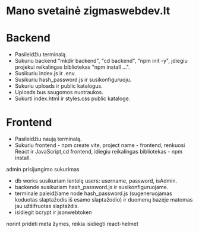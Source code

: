 # Mano svetainė zigmaswebdev.lt
# Backend
- Pasileidžiu terminalą.
- Sukuriu backend "mkdir backend", "cd backend", "npm init -y", įdiegiu projekui reikalingas bibliotekas "npm install ...".
- Susikuriu index.js ir .env.
- Susikuriu hash_password.js ir susikonfiguruoju.
- Sukuriu uploads ir public katalogus.
- Uploads bus saugomos nuotraukos.
- Sukurti index.html ir styles.css public kataloge.

# Frontend
- Pasileidžiu naują terminalą.
- Sukuriu frontend - npm create vite, project name - frontend, renkuosi React ir JavaScript,cd frontend, idiegiu reikalingas bibliotekas - npm install.

 admin prisijungimo sukurimas
 - db works susikuriam lentelę users: username, password, isAdmin.
 - backende susikuriam hash_password.js ir susikonfiguruojame.
 - terminale paleidžiame node hash_password.js (sugeneruojamas koduotas slaptažodis iš esamo slaptažodio) ir duomenų bazėje matomas jau užšifruotas slaptaždis. 
  - isidiegit bcrypt ir jsonwebtoken 

  norint pridėti meta žymes, reikia isidiegti react-helmet